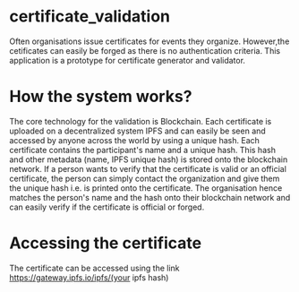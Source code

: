 # certificate_validation

Often organisations issue certificates for events they organize. However,the cetificates can easily be forged as there is no authentication criteria. This application is a prototype for certificate generator and validator.

# How the system works?

The core technology for the validation is Blockchain. Each certificate is uploaded on a decentralized system IPFS and can easily be seen and accessed by anyone across the world by using a unique hash. Each certificate contains the participant's name and a unique hash. This hash and other metadata (name, IPFS unique hash) is stored onto the blockchain network. If a person wants to verify that the certificate is valid or an official certificate, the person can simply contact the organization and give them the unique hash i.e. is printed onto the certificate. The organisation hence matches the person's name and the hash onto their blockchain network and can easily verify if the certificate is official or forged.

# Accessing the certificate

The certificate can be accessed using the link https://gateway.ipfs.io/ipfs/(your ipfs hash)
